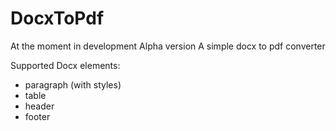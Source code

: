 # DocxToPdf
At the moment in development Alpha version
A simple docx to pdf converter

Supported Docx elements:
- paragraph (with styles)
- table
- header
- footer
